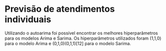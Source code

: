 # Previsão de atendimentos individuais

Utilizando o autoarima foi possível encontrar os melhores hiperparâmetros para os modelos Arima e Sarima. Os hiperparâmetros utilizados foram (1,1,0) para o modelo Arima e (0,1,0)(0,1,1)[12] para o modelo Sarima.
